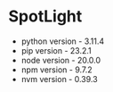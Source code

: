 # SpotLight

- python version - 3.11.4
- pip version - 23.2.1
- node version - 20.0.0
- npm version - 9.7.2
- nvm version - 0.39.3
